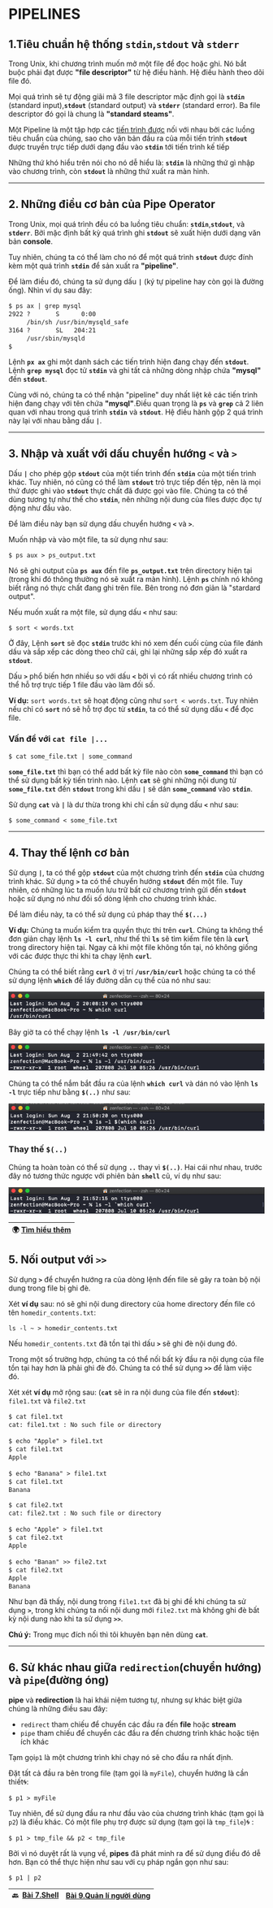 # PIPELINES

## 1.Tiêu chuẩn hệ thống `stdin`,`stdout` và `stderr`

Trong Unix, khi chương trình muốn mở một file để đọc hoặc ghi. Nó bắt buộc phải đạt được **"file descriptor"** từ hệ điều hành. Hệ điều hành theo dõi file đó.

Mọi quá trình sẽ tự động giãi mã 3 file descriptor mặc định gọi là **`stdin`** (standard input),**`stdout`** (standard output) và **`stderr`** (standard error). Ba file descriptor đó gọi là chung là **"standard steams"**.

Một Pipeline là một tập hợp các [tiến trình được](https://vi.wikipedia.org/wiki/Ti%E1%BA%BFn_tr%C3%ACnh "Tiến trình") nối với nhau bởi các luồng tiêu chuẩn của chúng, sao cho văn bản đầu ra của mỗi tiến trình **`stdout`** được truyền trực tiếp dưới dạng đầu vào **`stdin`** tới tiến trình kế tiếp

Những thứ khó hiểu trên nói cho nó dễ hiểu là: **`stdin`** là những thứ gì nhập vào chương trình, còn **`stdout`** là những thứ xuất ra màn hình.

---

## 2. Những điều cơ bản của Pipe Operator

Trong Unix, mọi quá trình đều có ba luồng tiêu chuẩn: **`stdin`**,**`stdout`**, và **`stderr`**. Bởi mặc định bất kỳ quá trình ghi **`stdout`** sẽ xuất hiện dưới dạng văn bản **console**.

Tuy nhiên, chúng ta có thể làm cho nó để một quá trình **`stdout`** được đính kèm một quá trình **`stdin`** để sản xuất ra **"pipeline"**.

Để làm điều đó, chúng ta sử dụng dấu **`|`** (ký tự pipeline hay còn gọi là đường ống). Nhìn ví dụ sau đây:

```shell
$ ps ax | grep mysql
2922 ?       S      0:00
     /bin/sh /usr/bin/mysqld_safe
3164 ?       SL   204:21
     /usr/sbin/mysqld
$
```

Lệnh **`px ax`** ghi một danh sách các tiến trình hiện đang chạy đến **`stdout`**. Lệnh **`grep mysql`** đọc tử **`stdin`** và ghi tất cả những dòng nhập chứa **"mysql"** đến **`stdout`**.

Cùng với nó, chúng ta có thể nhận "pipeline" duy nhất liệt kê các tiến trình hiện đang chạy với tên chứa **"mysql"**.Điều quan trọng là **`ps`** và **`grep`** cả 2 liên quan với nhau trong quá trình **`stdin`** và **`stdout`**. Hệ điều hành gộp 2 quá trình này lại với nhau bằng dấu **`|`**.

---

## 3. Nhập và xuất với dấu chuyển hướng  `<` và `>`

Dấu **`|`** cho phép gộp **`stdout`** của một tiến trình đến **`stdin`** của một tiến trình khác. Tuy nhiên, nó cũng có thể làm **`stdout`** trỏ trực tiếp đến tệp, nên là mọi thứ được ghi vào **`stdout`** thực chất đã được gọi vào file. Chúng ta có thể dùng tương tự như thế cho **`stdin`**, nên những nội dung của files được đọc tự động như đầu vào.

Để làm điều này bạn sử dụng dấu chuyển hướng **`<`** và **`>`**.

Muốn nhập và vào một file, ta sử dụng như sau:

```shell
$ ps aux > ps_output.txt
```

Nó sẽ ghi output của **`ps aux`** đến file **`ps_output.txt`** trên directory hiện tại (trong khi đó thông thường nó sẽ xuất ra màn hình). Lệnh **`ps`** chính nó không biết rằng nó thực chất đang ghi trên file. Bên trong nó đơn giản là "stardard output".

Nếu muốn xuất ra một file, sử dụng dấu **`<`** như sau:

```shell
$ sort < words.txt
```

Ở đây, Lệnh **`sort`** sẽ đọc **`stdin`** trước khi nó xem đến cuối cùng của file đánh dấu và sắp xếp các dòng theo chữ cái, ghi lại những sắp xếp đó xuất ra **`stdout`**.

Dấu **`>`** phổ biến hơn nhiều so với dấu **`<`** bởi vì có rất nhiều chương trình có thể hỗ trợ trực tiếp 1 file đầu vào làm đối số. 

**Ví dụ:** `sort words.txt` sẽ hoạt động cũng như `sort < words.txt`. Tuy nhiên nếu chỉ có **`sort`** nó sẽ hỗ trợ đọc từ **`stdin`**, ta có thể sử dụng dấu **`<`** để đọc file.

### Vấn đề với **`cat file |...`**

```shell
$ cat some_file.txt | some_command
```

**`some_file.txt`** thì bạn có thể add bất kỳ file nào còn **`some_command`** thì bạn có thể sử dụng bất kỳ tiến trình nào. Lệnh **`cat`** sẽ ghi những nội dung từ **`some_file.txt`** đến **`stdout`** trong khi dấu **`|`** sẽ dán **`some_command`** vào **`stdin`**.

Sử dụng **`cat`** và **`|`** là dư thừa trong khi chỉ cần sử dụng dấu **`<`** như sau:

```shell
$ some_command < some_file.txt
```

---

## 4. Thay thế lệnh cơ bản

Sử dụng **`|`**, ta có thể gộp **`stdout`** của một chương trình đến **`stdin`** của chương trình khác. Sử dụng **`>`** ta có thể chuyển hướng **`stdout`** đến một file. Tuy nhiên, có những lúc ta muốn lưu trữ bất cứ chương trình gửi đến **`stdout`** hoặc sử dụng nó như đối số dòng lệnh cho chương trình khác.

Để làm điều này, ta có thể sử dụng cú pháp thay thế **`$(...)`**

**Ví dụ:** Chúng ta muốn kiểm tra quyền thực thi trên **`curl`**. Chúng ta không thể đơn giản chạy lệnh **`ls -l curl`**, như thế thì **`ls`** sẽ tìm kiếm file tên là **`curl`** trong directory hiện tại. Ngay cả khi một file không tồn tại, nó không giống với các được thực thi khi ta chạy lệnh **`curl`**.

Chúng ta có thể biết rằng **`curl`** ở vị trí **``/usr/bin/curl``** hoặc chúng ta có thể sử dụng lệnh **`which`** để lấy đường dẫn cụ thể của nó như sau:

![Ảnh chụp Màn hình 2020-08-02 lúc 21.49.51.png](https://raw.githubusercontent.com/Zenfection/Image/master/2020/08/02-21-49-52-A%CC%89nh%20chu%CC%A3p%20Ma%CC%80n%20hi%CC%80nh%202020-08-02%20lu%CC%81c%2021.49.51.png)

Bây giờ ta có thể chạy lệnh **`ls -l /usr/bin/curl`**

![Ảnh chụp Màn hình 2020-08-02 lúc 21.50.51.png](https://raw.githubusercontent.com/Zenfection/Image/master/2020/08/02-21-50-58-A%CC%89nh%20chu%CC%A3p%20Ma%CC%80n%20hi%CC%80nh%202020-08-02%20lu%CC%81c%2021.50.51.png)

Chúng ta có thể nắm bắt đầu ra của lệnh **`which curl`** và dán nó vào lệnh **`ls -l`** trực tiếp như bằng **`$(..)`** như sau:

![Ảnh chụp Màn hình 2020-08-02 lúc 21.52.32.png](https://raw.githubusercontent.com/Zenfection/Image/master/2020/08/02-21-52-36-A%CC%89nh%20chu%CC%A3p%20Ma%CC%80n%20hi%CC%80nh%202020-08-02%20lu%CC%81c%2021.52.32.png)

### Thay thế `$(..)`

Chúng ta hoàn toàn có thể sử dụng   **````..````** thay vì **`$(..)`**. Hai cái như nhau, trước đây nó tương thức ngược với phiên bản **`shell`** cũ, ví dụ như sau:

![Ảnh chụp Màn hình 2020-08-02 lúc 21.57.02.png](https://raw.githubusercontent.com/Zenfection/Image/master/2020/08/02-21-57-06-A%CC%89nh%20chu%CC%A3p%20Ma%CC%80n%20hi%CC%80nh%202020-08-02%20lu%CC%81c%2021.57.02.png)

| 🌍 [Tìm hiểu thêm](http://www.tldp.org/LDP/abs/html/commandsub.html) |
| -------------------------------------------------------------------- |

## 5. Nối output với **`>>`**

Sử dụng **`>`** để chuyển hướng ra của dòng lệnh đến file sẽ gây ra toàn bộ nội dung trong file bị ghi đè. 

Xét **ví dụ** sau: nó sẽ ghi nội dung directory của home directory đến file có tên `homedir_contents.txt`:

```shell
ls -l ~ > homedir_contents.txt
```

Nếu `homedir_contents.txt` đã tồn tại thì dấu **`>`** sẽ ghi đè nội dung đó.

Trong một số trường hợp, chúng ta có thể nối bất kỳ đầu ra nội dụng của file tồn tại hay hơn là phải ghi đè đó. Chúng ta có thể sử dụng **`>>`** để làm việc đó.

Xét xét **ví dụ** mở rộng sau: (**`cat`** sẽ in ra nội dung của file đến **`stdout`**): `file1.txt` và `file2.txt`

```shell
$ cat file1.txt
cat: file1.txt : No such file or directory

$ echo "Apple" > file1.txt
$ cat file1.txt
Apple

$ echo "Banana" > file1.txt
$ cat file1.txt
Banana
```

```shell
$ cat file2.txt
cat: file2.txt : No such file or directory

$ echo "Apple" > file1.txt
$ cat file2.txt
Apple

$ echo "Banan" >> file2.txt
$ cat file2.txt
Apple
Banana
```

Như bạn đã thấy, nội dung trong `file1.txt` đã bị ghi đề khi chúng ta sử dụng **`>`**, trong khi chúng ta nối nội dung mới `file2.txt` mà không ghi đè bất kỳ nội dung nào khi ta sử dụng **`>>`**.

**Chú ý:** Trong mục đích nối thì tôi khuyên bạn nên dùng **`cat`**.

---

## 6. Sử khác nhau giữa `redirection`(chuyển hướng) và `pipe`(đường óng)

**pipe** và **redirection** là hai khái niệm tương tự, nhưng sự khác biệt giữa chúng là những điều sau đây:

- `redirect` tham chiếu để chuyển các đầu ra đến **file** hoặc **stream**
- `pipe` tham chiếu để chuyển các đầu ra đến chương trình khác hoặc tiện ích khác

Tạm gọi`p1` là một chương trình khi chạy nó sẽ cho đầu ra nhất định.

Đặt tất cả đầu ra bên trong file (tạm gọi là `myFile`), chuyển hướng là cần thiết🌀:

```shell
$ p1 > myFile
```

Tuy nhiên, để sử dụng đầu ra như đầu vào của chương trình khác (tạm gọi là `p2`) là điều khác. Có một file phụ trợ được sử dụng (tạm gọi là `tmp_file`)🌀 : 

```shell
$ p1 > tmp_file && p2 < tmp_file
```

Bởi vì nó duyệt rất là vụng về, **pipes** đã phát minh ra để sử dụng điều đó dễ hơn. Bạn có thể thực hiện như sau với cụ pháp ngắn gọn như sau:

```shell
$ p1 | p2
```

| 🔙  [Bài 7.Shell](https://github.com/Zenfection/Linux-for-babies/blob/master/Người%20dùng%20và%20quản%20lí%20file/7.Shell.md) | [Bài 9.Quản lí người dùng](https://github.com/Zenfection/Linux-for-babies/blob/master/Người%20dùng%20và%20quản%20lí%20file/9.Quản%20lí%20người%20dùng.md) |
| ----------------------------------------------------------------------------------------------------------------------------- | --------------------------------------------------------------------------------------------------------------------------------------------------------- |
